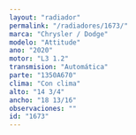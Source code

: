 ```yaml
---
layout: "radiador"
permalink: "/radiadores/1673/"
marca: "Chrysler / Dodge"
modelo: "Attitude"
ano: "2020"
motor: "L3 1.2"
transmision: "Automática"
parte: "1350A670"
clima: "Con clima"
alto: "14 3/4"
ancho: "18 13/16"
observaciones: ""
id: "1673"
---
```


